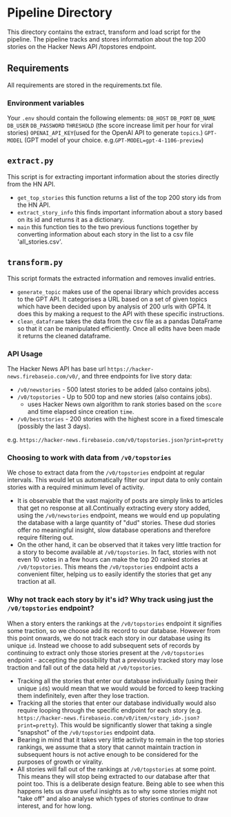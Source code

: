 # Pipeline Directory

This directory contains the extract, transform and load script for the pipeline.
The pipeline tracks and stores information about the top 200 stories on the Hacker News API /topstores endpoint.

## Requirements
All requirements are stored in the requirements.txt file.

### Environment variables
Your `.env` should contain the following elements:
`DB_HOST`
`DB_PORT`
`DB_NAME`
`DB_USER`
`DB_PASSWORD`
`THRESHOLD` (the score increase limit per hour for viral stories)
`OPENAI_API_KEY`(used for the OpenAI API to generate `topics`.)
`GPT-MODEL` (GPT model of your choice. e.g.`GPT-MODEL=gpt-4-1106-preview`)

## `extract.py`
This script is for extracting important information about the stories directly from the HN API.

- `get_top_stories` this function returns a list of the top 200 story ids from the HN API.
- `extract_story_info` this finds important information about a story based on its id and returns it as a dictionary.
- `main` this function ties to the two previous functions together by converting information about each story in the list to a csv file 'all_stories.csv'.

## `transform.py`
This script formats the extracted information and removes invalid entries.

- `generate_topic` makes use of the openai library which provides access to the GPT API. It categorises a URL based on a set of given topics which have been decided upon by analysis of 200 urls with GPT4. It does this by making a request to the API with these specific instructions.
- `clean_dataframe` takes the data from the csv file as a pandas DataFrame so that it can be manipulated efficiently. Once all edits have been made it returns the cleaned dataframe.


### API Usage
The Hacker News API has base url `https://hacker-news.firebaseio.com/v0/`, and three endpoints for live story data:
- `/v0/newstories` - 500 latest stories to be added (also contains jobs).
- `/v0/topstories` - Up to 500 top and new stories (also contains jobs).
    - uses Hacker News own algorithm to rank stories based on the `score` and time elapsed since creation `time`.
- `/v0/beststories` - 200 stories with the highest score in a fixed timescale (possibly the last 3 days).

e.g. `https://hacker-news.firebaseio.com/v0/topstories.json?print=pretty`

### Choosing to work with data from `/v0/topstories`
We chose to extract data from the `/v0/topstories` endpoint at regular intervals. 
This would let us automatically filter our input data to only contain stories with a required minimum level of activity. 
- It is observable that the vast majority of posts are simply links to articles that get no response at all.Continually extracting every story added, using the `/v0/newstories` endpoint, means we would end up populating the database with a large quantity of "dud" stories. These dud stories offer no meaningful insight, slow database operations and therefore require filtering out.
- On the other hand, it can be observed that it takes very little traction for a story to become available at `/v0/topstories`. In fact, stories with not even 10 votes in a few hours can make the top 20 ranked stories at `/v0/topstories`. This means the `/v0/topstories` endpoint acts a convenient filter, helping us to easily identify the stories that get any traction at all.

### Why not track each story by it's id? Why track using just the `/v0/topstories` endpoint?
When a story enters the rankings at the `/v0/topstories` endpoint it signifies some traction, so we choose add its record to our database. However from this point onwards, we do not track each story in our database using its  unique `id`. Instead we choose to add subsequent sets of records by continuing to extract only those stories present at the `/v0/topstories` endpoint - accepting the possibility that a previously tracked story may lose traction and fall out of the data held at `/v0/topstories`.
- Tracking all the stories that enter our database individually (using their unique `id`s) would mean that we would would be forced to keep tracking them indefinitely, even after they lose traction.
- Tracking all the stories that enter our database individually would also require looping through the specific endpoint for each story (e.g. `https://hacker-news.firebaseio.com/v0/item/<story_id>.json?print=pretty`). This would be significantly slower that taking a single "snapshot" of the `/v0/topstories` endpoint data.
- Bearing in mind that it takes very little activity to remain in the top stories rankings, we assume that a story that cannot maintain traction in subsequent hours is not active enough to be considered for the purposes of growth or virality.
- All stories will fall out of the rankings at `/v0/topstories` at some point. This means they will stop being extracted to our database after that point too. This is a deliberate design feature. Being able to see when this happens lets us draw useful insights as to why some stories might not "take off" and also analyse which types of stories continue to draw interest, and for how long.